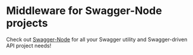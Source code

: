 # Middleware for Swagger-Node projects

Check out [Swagger-Node](https://www.npmjs.com/package/swagger-node) for all your Swagger utility
and Swagger-driven API project needs!
